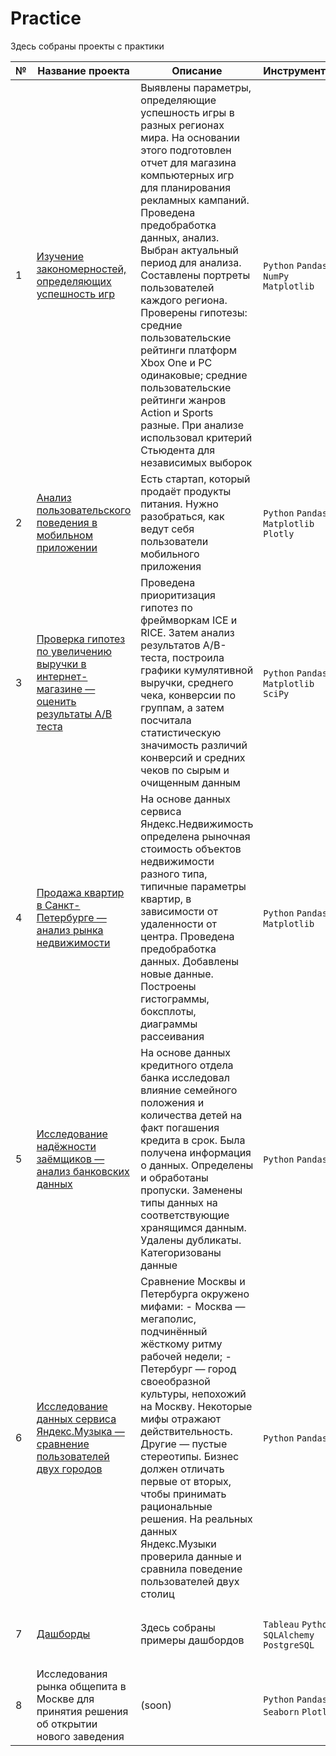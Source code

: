 # Practice

Здесь собраны проекты с практики

|№|Название проекта|Описание|Инструменты|Навыки|
|---|---|---|---|---|
|1|[Изучение закономерностей, определяющих успешность игр](https://github.com/koroleva-e/practice/tree/main/games)|Выявлены параметры, определяющие успешность игры в разных регионах мира. На основании этого подготовлен отчет для магазина компьютерных игр для планирования рекламных кампаний. Проведена предобработка данных, анализ. Выбран актуальный период для анализа. Составлены портреты пользователей каждого региона. Проверены гипотезы: средние пользовательские рейтинги платформ Xbox One и PC одинаковые; средние пользовательские рейтинги жанров Action и Sports разные. При анализе использовал критерий Стьюдента для независимых выборок|`Python` `Pandas` `NumPy` `Matplotlib`|`предобработка данных` `исследовательский анализ данных` `описательная статистика` `проверка статистических гипотез`|
|2|[Анализ пользовательского поведения в мобильном приложении](https://github.com/koroleva-e/practice/tree/main/AAB-test)|Есть стартап, который продаёт продукты питания. Нужно разобраться, как ведут себя пользователи мобильного приложения|`Python` `Pandas` `Matplotlib` `Plotly`|`A/B-тестирование` `событийная аналитика` `продуктовые метрики` `проверка статистических гипотез` `визуализация данных`|
|3|[Проверка гипотез по увеличению выручки в интернет-магазине — оценить результаты A/B теста](https://github.com/koroleva-e/practice/tree/main/AB-test)|Проведена приоритизация гипотез по фреймворкам ICE и RICE. Затем анализ результатов A/B-теста, построила графики кумулятивной выручки, среднего чека, конверсии по группам, а затем посчитала статистическую значимость различий конверсий и средних чеков по сырым и очищенным данным|`Python` `Pandas` `Matplotlib` `SciPy` |`A/B-тестирование` `проверка статистических гипотез` `RICE` `ICE`|
|4|[Продажа квартир в Санкт-Петербурге — анализ рынка недвижимости](https://github.com/koroleva-e/practice/tree/main/flats)|На основе данных сервиса Яндекс.Недвижимость определена рыночная стоимость объектов недвижимости разного типа, типичные параметры квартир, в зависимости от удаленности от центра. Проведена предобработка данных. Добавлены новые данные. Построены гистограммы, боксплоты, диаграммы рассеивания|`Python` `Pandas` `Matplotlib` |`исследовательский анализ данных` `визуализация данных` `предобработка данных`|
|5|[Исследование надёжности заёмщиков — анализ банковских данных](https://github.com/koroleva-e/practice/tree/main/banks)|На основе данных кредитного отдела банка исследовал влияние семейного положения и количества детей на факт погашения кредита в срок. Была получена информация о данных. Определены и обработаны пропуски. Заменены типы данных на соответствующие хранящимся данным. Удалены дубликаты. Категоризованы данные|`Python` `Pandas`|`предобработка данных`|
|6|[Исследование данных сервиса Яндекс.Музыка — сравнение пользователей двух городов](https://github.com/koroleva-e/practice/tree/main/ymusic)|Сравнение Москвы и Петербурга окружено мифами: - Москва — мегаполис, подчинённый жёсткому ритму рабочей недели; - Петербург — город своеобразной культуры, непохожий на Москву. Некоторые мифы отражают действительность. Другие — пустые стереотипы. Бизнес должен отличать первые от вторых, чтобы принимать рациональные решения. На реальных данных Яндекс.Музыки проверила данные и сравнила поведение пользователей двух столиц|`Python` `Pandas`|`обработка данных` `дубликаты` `пропуски` `логическая индексация` `группировка` `сортировка`|
|7|[Дашборды](https://github.com/koroleva-e/practice/tree/main/tableau)|Здесь собраны примеры дашбордов|`Tableau` `Python` `SQLAlchemy` `PostgreSQL`|`продуктовые метрики` `визуализация` `построение дашбордов` `выгрузка данных`|
|8|Исследования рынка общепита в Москве для принятия решения об открытии нового заведения|(soon)|`Python` `Pandas` `Seaborn` `Plotly` |`визуализация данных` `создание презентаций`|
